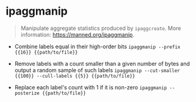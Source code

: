 # ipaggmanip
> Manipulate aggregate statistics produced by `ipaggcreate`.
> More information: <https://manned.org/ipaggmanip>.

- Combine labels equal in their high-order bits
`ipaggmanip --prefix {{16}} {{path/to/file}}`

- Remove labels with a count smaller than a given number of bytes and output a random sample of such labels
`ipaggmanip --cut-smaller {{100}} --cull-labels {{5}} {{path/to/file}}`

- Replace each label's count with 1 if it is non-zero
`ipaggmanip --posterize {{path/to/file}}`
